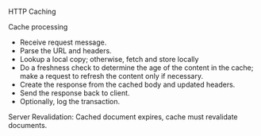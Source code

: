 HTTP Caching

Cache processing

* Receive request message.
* Parse the URL and headers.
* Lookup a local copy; otherwise, fetch and store locally
* Do a freshness check to determine the age of the content in the cache; make a request to refresh the content only if necessary.
* Create the response from the cached body and updated headers.
* Send the response back to client.
* Optionally, log the transaction.

Server Revalidation:
Cached document expires, cache must revalidate  documents.

